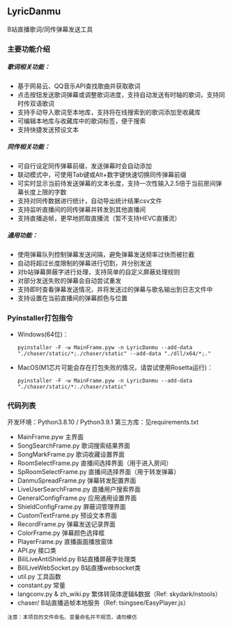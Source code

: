 ## LyricDanmu
B站直播歌词/同传弹幕发送工具

### 主要功能介绍
##### 歌词相关功能：
+ 基于网易云、QQ音乐API查找歌曲并获取歌词
+ 点击按钮发送歌词弹幕或调整歌词进度，支持自动发送有时轴的歌词，支持同时传双语歌词
+ 支持手动导入歌词至本地库，支持将在线搜索到的歌词添加至收藏库
+ 可编辑本地库与收藏库中的歌词标签，便于搜索
+ 支持快捷发送预设文本
##### 同传相关功能：
+ 可自行设定同传弹幕前缀，发送弹幕时会自动添加
+ 联动模式中，可使用Tab键或Alt+数字键快速切换同传弹幕前缀
+ 可实时显示当前待发送弹幕的文本长度，支持一次性输入2.5倍于当前房间弹幕长度上限的字数
+ 支持对同传数据进行统计，自动导出统计结果csv文件
+ 支持监听直播间的同传弹幕并转发到其他直播间
+ 支持直播追帧，更早地抓取直播流（暂不支持HEVC直播流）
##### 通用功能：
+ 使用弹幕队列控制弹幕发送间隔，避免弹幕发送频率过快而被拦截
+ 自动将超过长度限制的弹幕进行切割，并分别发送
+ 对b站弹幕屏蔽字进行处理，支持简单的自定义屏蔽处理规则
+ 对部分发送失败的弹幕会自动尝试重发
+ 支持即时查看弹幕发送情况，并将发送过的弹幕与歌名输出到日志文件中
+ 支持设置在当前直播间的弹幕颜色与位置

### Pyinstaller打包指令
+ Windows(64位)：

    ```pyinstaller -F -w MainFrame.pyw -n LyricDanmu --add-data "./chaser/static/*;./chaser/static" --add-data "./dll/x64/*;."```

+ MacOS(M1芯片可能会存在打包失败的情况，请尝试使用Rosetta运行)：

    ```pyinstaller -F -w MainFrame.pyw -n LyricDanmu --add-data "./chaser/static/*:./chaser/static"```

### 代码列表
开发环境：Python3.8.10 / Python3.9.1
第三方库：见requirements.txt
+ MainFrame.pyw 主界面
+ SongSearchFrame.py 歌词搜索结果界面
+ SongMarkFrame.py 歌词收藏设置界面
+ RoomSelectFrame.py 直播间选择界面（用于进入房间）
+ SpRoomSelectFrame.py 直播间选择界面（用于转发弹幕）
+ DanmuSpreadFrame.py 弹幕转发配置界面
+ LiveUserSearchFrame.py 直播用户搜索界面
+ GeneralConfigFrame.py 应用通用设置界面
+ ShieldConfigFrame.py 屏蔽词管理界面
+ CustomTextFrame.py 预设文本界面
+ RecordFrame.py 弹幕发送记录界面
+ ColorFrame.py 弹幕颜色选择框
+ PlayerFrame.py 直播画面播放窗体
+ API.py 接口类
+ BiliLiveAntiShield.py B站直播屏蔽字处理类
+ BiliLiveWebSocket.py B站直播websocket类
+ util.py 工具函数
+ constant.py 常量
+ langconv.py & zh_wiki.py 繁体转简体逻辑&数据（Ref: skydark/nstools）
+ chaser/ B站直播追帧本地服务（Ref: tsingsee/EasyPlayer.js）

```注意：本项目的文件命名、变量命名并不规范，请勿模仿```
